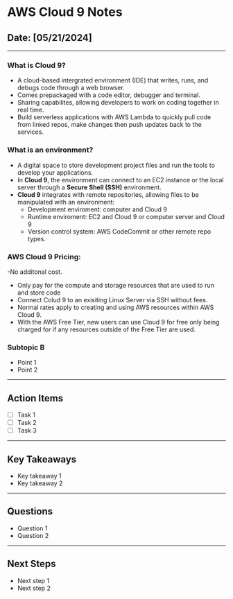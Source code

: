 # AWS Cloud 9 Notes

## Date: [05/21/2024]

---

### What is Cloud 9?

- A cloud-based intergrated environment (IDE) that writes, runs, and debugs code through a web browser. 
- Comes prepackaged with a code editor, debugger and terminal.
- Sharing capabilites, allowing developers to work on coding together in real time.
- Build serverless applications with AWS Lambda to quickly pull code from linked repos, make changes then push updates back to the services. 

### What is an environment?

- A digital space to store development project files and run the tools to develop your applications. 
- In **Cloud 9**, the environment can connect to an EC2 instance or the local server through a **Secure Shell (SSH)** environment. 
- **Cloud 9** integrates with remote repositories, allowing files to be manipulated with an environment:
    - Development enviroment: computer and Cloud 9
    - Runtime enviroment: EC2 and Cloud 9 or computer server and Cloud 9
    - Version control system: AWS CodeCommit or other remote repo types. 

### AWS Cloud 9 Pricing:

-No additonal cost. 
- Only pay for the compute and storage resources that are used to run and store code
- Connect Colud 9 to an exisiting Linux Server via SSH without fees. 
- Normal rates apply to creating and using AWS resources within AWS Cloud 9.
- With the AWS Free Tier, new users can use Cloud 9 for free only being charged for if any resources outside of the Free Tier are used. 

### Subtopic B

- Point 1
- Point 2

---

## Action Items

- [ ] Task 1
- [ ] Task 2
- [ ] Task 3

---

## Key Takeaways

- Key takeaway 1
- Key takeaway 2

---

## Questions

- Question 1
- Question 2

---

## Next Steps

- Next step 1
- Next step 2


